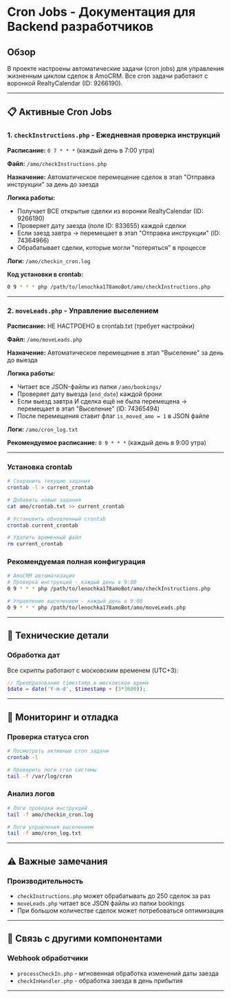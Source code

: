 # Cron Jobs - Документация для Backend разработчиков

## Обзор

В проекте настроены автоматические задачи (cron jobs) для управления жизненным циклом сделок в AmoCRM. Все cron задачи работают с воронкой RealtyCalendar (ID: 9266190).

---

## 📋 Активные Cron Jobs

### 1. `checkInstructions.php` - Ежедневная проверка инструкций

**Расписание:** `0 7 * * *` (каждый день в 7:00 утра)

**Файл:** `/amo/checkInstructions.php`

**Назначение:** Автоматическое перемещение сделок в этап "Отправка инструкции" за день до заезда

**Логика работы:**
- Получает ВСЕ открытые сделки из воронки RealtyCalendar (ID: 9266190)
- Проверяет дату заезда (поле ID: 833655) каждой сделки
- Если заезд завтра → перемещает в этап "Отправка инструкции" (ID: 74364966)
- Обрабатывает сделки, которые могли "потеряться" в процессе

**Логи:** `/amo/checkin_cron.log`

**Код установки в crontab:**
```bash
0 9 * * * php /path/to/lenochka178amoBot/amo/checkInstructions.php
```

---

### 2. `moveLeads.php` - Управление выселением

**Расписание:** НЕ НАСТРОЕНО в crontab.txt (требует настройки)

**Файл:** `/amo/moveLeads.php`

**Назначение:** Автоматическое перемещение в этап "Выселение" за день до выезда

**Логика работы:**
- Читает все JSON-файлы из папки `/amo/bookings/`
- Проверяет дату выезда (`end_date`) каждой брони
- Если выезд завтра И сделка ещё не была перемещена → перемещает в этап "Выселение" (ID: 74365494)
- После перемещения ставит флаг `is_moved_amo = 1` в JSON файле

**Логи:** `/amo/cron_log.txt`

**Рекомендуемое расписание:** `0 9 * * *` (каждый день в 9:00 утра)

---

### Установка crontab

```bash
# Сохранить текущие задания
crontab -l > current_crontab

# Добавить новые задания
cat amo/crontab.txt >> current_crontab

# Установить обновленный crontab
crontab current_crontab

# Удалить временный файл
rm current_crontab
```

### Рекомендуемая полная конфигурация

```bash
# AmoCRM автоматизация
# Проверка инструкций - каждый день в 9:00
0 9 * * * php /path/to/lenochka178amoBot/amo/checkInstructions.php

# Управление выселением - каждый день в 9:00
0 9 * * * php /path/to/lenochka178amoBot/amo/moveLeads.php
```

---

## 🔧 Технические детали

### Обработка дат

Все скрипты работают с московским временем (UTC+3):
```php
// Преобразование timestamp в московское время
$date = date('Y-m-d', $timestamp + (3*3600));
```

---

## 🚨 Мониторинг и отладка

### Проверка статуса cron

```bash
# Посмотреть активные cron задачи
crontab -l

# Проверить логи cron системы
tail -f /var/log/cron
```

### Анализ логов

```bash
# Логи проверки инструкций
tail -f amo/checkin_cron.log

# Логи управления выселением
tail -f amo/cron_log.txt
```

---

## ⚠️ Важные замечания

### Производительность
- `checkInstructions.php` может обрабатывать до 250 сделок за раз
- `moveLeads.php` читает все JSON файлы из папки bookings
- При большом количестве сделок может потребоваться оптимизация

---

## 🔄 Связь с другими компонентами

### Webhook обработчики
- `processCheckIn.php` - мгновенная обработка изменений даты заезда
- `checkInHandler.php` - обработка заезда в день прибытия

---
